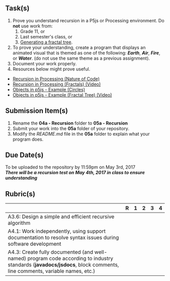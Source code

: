 Task(s)
-------
1. Prove you understand recursion in a P5js or Processing environment.  Do **not** use work from:
	1. Grade 11, or
	2. Last semester's class, or
	3. [Generating a fractal tree](https://www.youtube.com/watch?v=0jjeOYMjmDU).
2. To prove your understanding, create a program that displays an animated visual that is themed as one of the following: **_Earth_**, **_Air_**, **_Fire_**, or **_Water_**. (do not use the same theme as a previous assignment).
3. Document your work properly.
4. Resources below might prove useful.  

  * [Recursion in Processing (Nature of Code)](http://natureofcode.com/book/chapter-8-fractals/)
  * [Recursion in Processing (Fractals) (Video)](https://www.youtube.com/watch?v=s3Facu6ZVeA)
  * [Objects in p5js - Example (Circles)](https://p5js.org/examples/examples/Structure_Recursion.php)
  * [Objects in p5js - Example (Fractal Tree) (Video)](https://www.youtube.com/watch?v=0jjeOYMjmDU)
  


Submission Item(s)
------------------
1. Rename the **04a - Recursion** folder to **05a - Recursion**
2. Submit your work into the **05a** folder of your repository.
3. Modify the _README.md_ file in the **05a** folder to explain what your program does.

Due Date(s)
-------------
To be uploaded to the repository by 11:59pm on May 3rd, 2017  
_**There will be a recursion test on May 4th, 2017 in class to ensure understanding**_

Rubric(s)
---------

| | R | 1 | 2 | 3 | 4 |
|---| --- | --- | --- | --- | --- |
|A3.6: Design a simple and efficient recursive algorithm  | | | | | |
|A4.1: Work independently, using support documentation to resolve syntax issues during software development  | | | | | |
|A4.3: Create fully documented (and well-named) program code according to industry standards (**javadocs/jsdocs**, block comments, line comments, variable names, etc.)  | | | | | |
